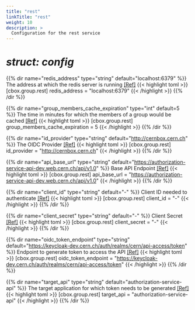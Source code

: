 ```yaml
---
title: "rest"
linkTitle: "rest"
weight: 10
description: >
  Configuration for the rest service
---
```


# _struct: config_

{{% dir name="redis_address" type="string" default="localhost:6379" %}}
The address at which the redis server is running [[Ref]](https://github.com/cs3org/reva/tree/master/pkg/cbox/group/rest/rest.go#L55)
{{< highlight toml >}}
[cbox.group.rest]
redis_address = "localhost:6379"
{{< /highlight >}}
{{% /dir %}}

{{% dir name="group_members_cache_expiration" type="int" default=5 %}}
The time in minutes for which the members of a group would be cached [[Ref]](https://github.com/cs3org/reva/tree/master/pkg/cbox/group/rest/rest.go#L61)
{{< highlight toml >}}
[cbox.group.rest]
group_members_cache_expiration = 5
{{< /highlight >}}
{{% /dir %}}

{{% dir name="id_provider" type="string" default="http://cernbox.cern.ch" %}}
The OIDC Provider [[Ref]](https://github.com/cs3org/reva/tree/master/pkg/cbox/group/rest/rest.go#L63)
{{< highlight toml >}}
[cbox.group.rest]
id_provider = "http://cernbox.cern.ch"
{{< /highlight >}}
{{% /dir %}}

{{% dir name="api_base_url" type="string" default="https://authorization-service-api-dev.web.cern.ch/api/v1.0" %}}
Base API Endpoint [[Ref]](https://github.com/cs3org/reva/tree/master/pkg/cbox/group/rest/rest.go#L65)
{{< highlight toml >}}
[cbox.group.rest]
api_base_url = "https://authorization-service-api-dev.web.cern.ch/api/v1.0"
{{< /highlight >}}
{{% /dir %}}

{{% dir name="client_id" type="string" default="-" %}}
Client ID needed to authenticate [[Ref]](https://github.com/cs3org/reva/tree/master/pkg/cbox/group/rest/rest.go#L67)
{{< highlight toml >}}
[cbox.group.rest]
client_id = "-"
{{< /highlight >}}
{{% /dir %}}

{{% dir name="client_secret" type="string" default="-" %}}
Client Secret [[Ref]](https://github.com/cs3org/reva/tree/master/pkg/cbox/group/rest/rest.go#L69)
{{< highlight toml >}}
[cbox.group.rest]
client_secret = "-"
{{< /highlight >}}
{{% /dir %}}

{{% dir name="oidc_token_endpoint" type="string" default="https://keycloak-dev.cern.ch/auth/realms/cern/api-access/token" %}}
Endpoint to generate token to access the API [[Ref]](https://github.com/cs3org/reva/tree/master/pkg/cbox/group/rest/rest.go#L72)
{{< highlight toml >}}
[cbox.group.rest]
oidc_token_endpoint = "https://keycloak-dev.cern.ch/auth/realms/cern/api-access/token"
{{< /highlight >}}
{{% /dir %}}

{{% dir name="target_api" type="string" default="authorization-service-api" %}}
The target application for which token needs to be generated [[Ref]](https://github.com/cs3org/reva/tree/master/pkg/cbox/group/rest/rest.go#L74)
{{< highlight toml >}}
[cbox.group.rest]
target_api = "authorization-service-api"
{{< /highlight >}}
{{% /dir %}}

